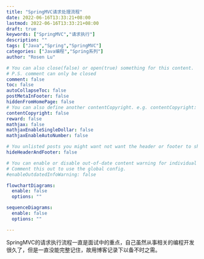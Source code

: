 ```yaml
---
title: "SpringMVC请求处理流程"
date: 2022-06-16T13:33:21+08:00
lastmod: 2022-06-16T13:33:21+08:00
draft: true
keywords: ["SpringMVC","请求执行"]
description: ""
tags: ["Java","Spring","SpringMVC"]
categories: ["Java编程","Spring系列"]
author: "Rosen Lu"

# You can also close(false) or open(true) something for this content.
# P.S. comment can only be closed
comment: false
toc: false
autoCollapseToc: false
postMetaInFooter: false
hiddenFromHomePage: false
# You can also define another contentCopyright. e.g. contentCopyright: "This is another copyright."
contentCopyright: false
reward: false
mathjax: false
mathjaxEnableSingleDollar: false
mathjaxEnableAutoNumber: false

# You unlisted posts you might want not want the header or footer to show
hideHeaderAndFooter: false

# You can enable or disable out-of-date content warning for individual post.
# Comment this out to use the global config.
#enableOutdatedInfoWarning: false

flowchartDiagrams:
  enable: false
  options: ""

sequenceDiagrams: 
  enable: false
  options: ""

---
```


SpringMVC的请求执行流程一直是面试中的重点，自己虽然从事相关的编程开发很久了，但是一直没能完整记住，故用博客记录下以备不时之需。

<!--more-->
